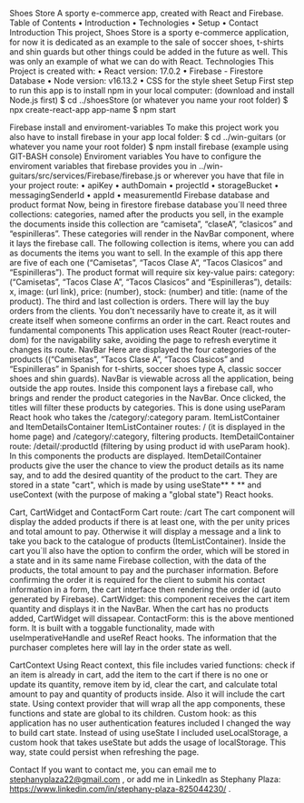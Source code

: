 Shoes Store
A sporty e-commerce app, created with React and Firebase.
Table of Contents
•	Introduction
•	Technologies
•	Setup
•	Contact
Introduction
This project, Shoes Store is a sporty e-commerce application, for now it is dedicated as an example to the sale of soccer shoes, t-shirts and shin guards but other things could be added in the future as well. This was only an example of what we can do with React.
Technologies
This Project is created with:
•	React version: 17.0.2
•	Firebase - Firestore Database
•	Node version: v16.13.2
•	CSS for the style sheet
Setup
First step to run this app is to install npm in your local computer: (download and install Node.js first)
$ cd ../shoesStore (or whatever you name your root folder)
$ npx create-react-app app-name
$ npm start

Firebase install and enviroment-variables
To make this project work you also have to install firebase in your app local folder:
$ cd ../win-guitars (or whatever you name your root folder)
$ npm install firebase
(example using GIT-BASH console)
Enviroment variables
You have to configure the enviroment variables that firebase provides you in ../win-guitars/src/services/Firebase/firebase.js or wherever you have that file in your project route:
•	apiKey
•	authDomain
•	projectId
•	storageBucket
•	messagingSenderId
•	appId
•	measurementId
Firebase database and product format
Now, being in firestore firebase database you´ll need three collections: categories, named after the products you sell, in the example the documents inside this collection are “camiseta”, “claseA”, “clasicos” and “espinilleras”. These categories will render in the NavBar component, where it lays the firebase call. The following collection is items, where you can add as documents the items you want to sell. In the example of this app there are five of each one (“Camisetas”, “Tacos Clase A”, “Tacos Clasicos” and “Espinilleras”). The product format will require six key-value pairs: category: (“Camisetas”, “Tacos Clase A”, “Tacos Clasicos” and “Espinilleras”), details: x, image: (url link), price: (number), stock: (number) and title: (name of the product). The third and last collection is orders. There will lay the buy orders from the clients. You don't necessarily have to create it, as it will create itself when someone confirms an order in the cart.
React routes and fundamental components
This application uses React Router (react-router-dom) for the navigability sake, avoiding the page to refresh everytime it changes its route.
NavBar
Here are displayed the four categories of the products ((“Camisetas”, “Tacos Clase A”, “Tacos Clasicos” and “Espinilleras” in Spanish for t-shirts, soccer shoes type A, classic soccer shoes and shin guards). NavBar is viewable across all the application, being outside the app routes. Inside this component lays a firebase call, who brings and render the product categories in the NavBar. Once clicked, the titles will filter these products by categories. This is done using useParam React hook who takes the /category/:category param.
ItemListContainer and ItemDetailsContainer
ItemListContainer routes: / (it is displayed in the home page) and /category/:category, filtering products. ItemDetailContainer route: /detail/:productId (filtering by using product id with useParam hook). In this components the products are displayed. ItemDetailContainer products give the user the chance to view the product details as its name say, and to add the desired quantity of the product to the cart. They are stored in a state "cart", which is made by using useState** * ** and useContext (with the purpose of making a "global state") React hooks.


Cart, CartWidget and ContactForm
Cart route: /cart The cart component will display the added products if there is at least one, with the per unity prices and total amount to pay. Otherwise it will display a message and a link to take you back to the catalogue of products (ItemListContainer). Inside the cart you`ll also have the option to confirm the order, which will be stored in a state and in its same name Firebase collection, with the data of the products, the total amount to pay and the purchaser information. Before confirming the order it is required for the client to submit his contact information in a form, the cart interface then rendering the order id (auto generated by Firebase). CartWidget: this component receives the cart item quantity and displays it in the NavBar. When the cart has no products added, CartWidget will dissapear. ContactForm: this is the above mentioned form. It is built with a toggable functionality, made with useImperativeHandle and useRef React hooks. The information that the purchaser completes here will lay in the order state as well.

CartContext
Using React context, this file includes varied functions: check if an item is already in cart, add the item to the cart if there is no one or update its quantity, remove item by id, clear the cart, and calculate total amount to pay and quantity of products inside. Also it will include the cart state. Using context provider that will wrap all the app components, these functions and state are global to its children. Custom hook: as this application has no user authentication features included I changed the way to build cart state. Instead of using useState I included useLocalStorage, a custom hook that takes useState but adds the usage of localStorage. This way, state could persist when refreshing the page.

Contact
If you want to contact me, you can email me to stephanyplaza22@gmail.com , or add me in LinkedIn as 
Stephany Plaza: https://www.linkedin.com/in/stephany-plaza-825044230/ .
